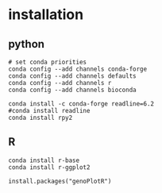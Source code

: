 

# installation

## python

```
# set conda priorities
conda config --add channels conda-forge
conda config --add channels defaults
conda config --add channels r
conda config --add channels bioconda

conda install -c conda-forge readline=6.2
#conda install readline
conda install rpy2
```
## R

```
conda install r-base
conda install r-ggplot2
```

```
install.packages("genoPlotR")
```
